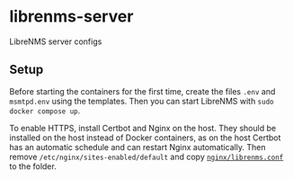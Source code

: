 # librenms-server
LibreNMS server configs

## Setup
Before starting the containers for the first time, create the files `.env` and `msmtpd.env` using the templates. Then you can start LibreNMS with `sudo docker compose up`.

To enable HTTPS, install Certbot and Nginx on the host. They should be installed on the host instead of Docker containers, as on the host Certbot has an automatic schedule and can restart Nginx automatically. Then remove `/etc/nginx/sites-enabled/default` and copy [`nginx/librenms.conf`](nginx/librenms.conf) to the folder.
